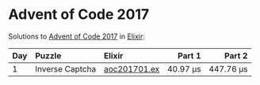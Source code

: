 # Advent of Code 2017

Solutions to [Advent of Code 2017](https://adventofcode.com/2017/) in [Elixir](https://elixir-lang.org/):

| Day  | Puzzle          | Elixir                                          |   Part 1 |    Part 2 |
| :--- | :-------------- | :---------------------------------------------- | -------: | --------: |
| 1    | Inverse Captcha | [aoc201701.ex](01_inverse_captcha/aoc201701.ex) | 40.97 μs | 447.76 μs |
